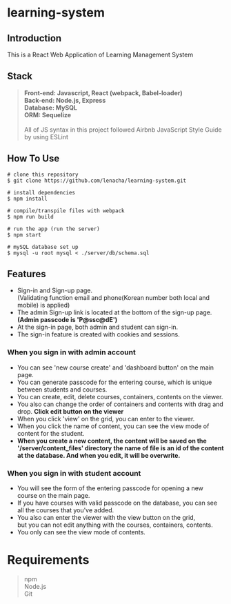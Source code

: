 # learning-system

## Introduction

This is a React Web Application of Learning Management System 

## Stack

> **Front-end: Javascript, React (webpack, Babel-loader)**<br>
> **Back-end: Node.js, Express** <br>
> **Database: MySQL**<br>
> **ORM: Sequelize**<br>
> <br>
> All of JS syntax in this project followed Airbnb JavaScript Style Guide by using ESLint<br>

## How To Use

```
# clone this repository
$ git clone https://github.com/lenacha/learning-system.git

# install dependencies
$ npm install

# compile/transpile files with webpack
$ npm run build

# run the app (run the server)
$ npm start
```

```
# mySQL database set up
$ mysql -u root mysql < ./server/db/schema.sql
```

## Features
- Sign-in and Sign-up page.<br> 
  (Validating function email and phone(Korean number both local and mobile) is applied)<br>
- The admin Sign-up link is located at the bottom of the sign-up page. <br> 
**(Admin passcode is 'P@ssc@dE')**<br>
- At the sign-in page, both admin and student can sign-in.<br>
- The sign-in feature is created with cookies and sessions.<br>

### When you sign in with admin account
- You can see 'new course create' and 'dashboard button' on the main page.<br>
- You can generate passcode for the entering course, which is unique between students and courses. <br>
- You can create, edit, delete courses, containers, contents on the viewer.<br>
- You also can change the order of containers and contents with drag and drop. **Click edit button on the viewer**
- When you click 'view' on the grid, you can enter to the viewer.<br>
- When you click the name of content, you can see the view mode of content for the student.<br>
- **When you create a new content, the content will be saved on the '/server/content_files' directory**
  **the name of file is an id of the content at the database. And when you edit, it will be overwrite.**


### When you sign in with student account
- You will see the form of the entering passcode for opening a new course on the main page.<br>
- If you have courses with valid passcode on the database, you can see all the courses that you've added.<br>
- You also can enter the viewer with the view button on the grid, <br>
  but you can not edit anything with the courses, containers, contents. <br>
- You only can see the view mode of contents. <br>


# Requirements
> npm<br>
> Node.js<br>
> Git<br>